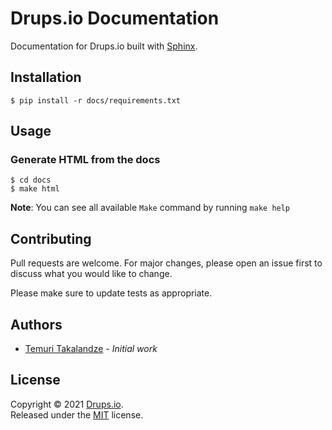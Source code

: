 # Drups.io Documentation

Documentation for Drups.io built with [Sphinx](https://www.sphinx-doc.org).

## Installation

```shell
$ pip install -r docs/requirements.txt
```

## Usage

### Generate HTML from the docs

```shell
$ cd docs
$ make html
```

**Note**: You can see all available `Make` command by running `make help`

## Contributing

Pull requests are welcome. For major changes, please open an issue first to discuss what you would like to change.

Please make sure to update tests as appropriate.

## Authors

- [Temuri Takalandze](https://abgeo.dev) - *Initial work*

## License

Copyright © 2021 [Drups.io](https://drups.io).  
Released under the [MIT](LICENSE) license.
